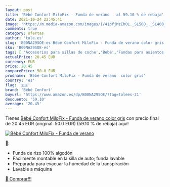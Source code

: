 ```yaml
---
layout: post
title: 'Bébé Confort MiloFix - Funda de verano   al 59.10 % de rebaja'
date: 2021-10-24 22:45:41
image: 'https://m.media-amazon.com/images/I/41pfjMzEhOL._SL500_._SL400_.jpg'
comments: true
category: ofertas
author: 'tole.es'
slug: 'B00NA29SOE-es Bébé Confort MiloFix - Funda de verano color gris'
sku: 'B00NA29SOE-es'
tags: [ 'Accesorios para sillas de coche','Bebé','Fundas para asientos de coche','Sillas de coche y accesorios','bébé','bébé confort','confort', ]
actualPrice: 20.45 EUR
currency: EUR
price: 20.45
comparePrice: 50.0 EUR
prodname: 'Bébé Confort MiloFix - Funda de verano  color gris'
country: 'es'
flag: '🇪🇸'
brand: 'Bébé Confort'
buyurl: 'https://www.amazon.es/dp/B00NA29SOE/?tag=tolees-21'
descuento: '59.10'
average: '20.45'
---
```


Tienes [Bébé Confort MiloFix - Funda de verano  color gris](https://www.amazon.es/dp/B00NA29SOE/?tag=tolees-21) con precio final de  20.45 EUR (original: 50.0 EUR) (59.10 %  de rebaja) aqui!

[![Bébé Confort MiloFix - Funda de verano  ](https://m.media-amazon.com/images/I/41pfjMzEhOL._SL500_._SL400_.jpg)](https://www.amazon.es/dp/B00NA29SOE/?tag=tolees-21)

🔎:

- Funda de rizo 100% algodón
- Fácilmente montable en la silla de auto; funda lavable
- Preparada para evacuar la humedad de la transpiración
- Lavable a máquina

[🛒 Comprar!!!](https://www.amazon.es/dp/B00NA29SOE/?tag=tolees-21)
